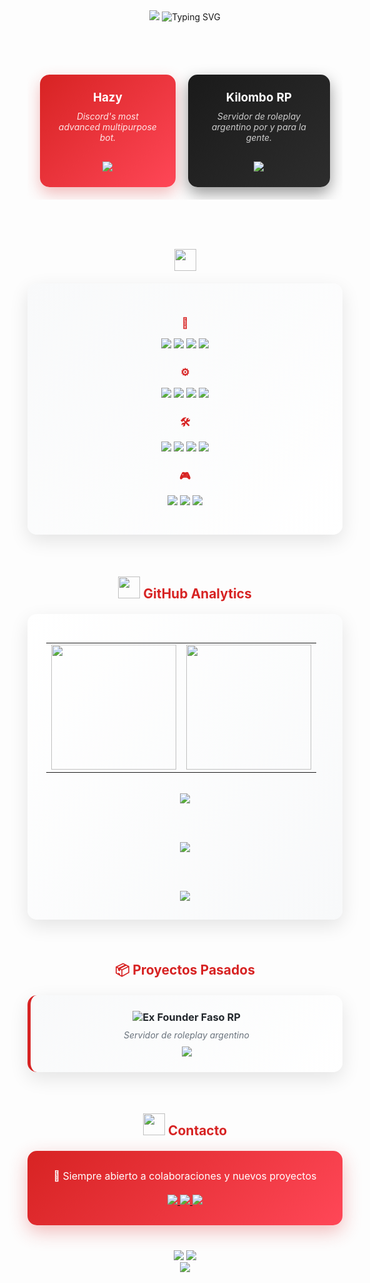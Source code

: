 <div align="center">

<img src="https://capsule-render.vercel.app/api?type=waving&color=gradient&customColorList=24&height=200&section=header&text=Adrian%20👋&fontSize=50&fontColor=FFFFFF&animation=fadeIn&fontAlignY=38&desc=Full-Stack%20Developer&descAlignY=55&descSize=18" />

<img src="https://readme-typing-svg.herokuapp.com?font=JetBrains+Mono&size=28&duration=3000&pause=1000&color=D72323&center=true&vCenter=true&width=600&height=60&lines=Hey+I'm+Adrian;Chicago%2C+USA;Full-Stack+Developer" alt="Typing SVG" />

<br><br>

<table align="center" border="0" cellpadding="20" cellspacing="0" style="border-collapse: separate; border-spacing: 20px;">
<tr align="center">
<td style="background: linear-gradient(135deg, #D72323 0%, #FF4757 100%); border-radius: 15px; padding: 25px; box-shadow: 0 10px 25px rgba(215, 35, 35, 0.3);">
<a href="https://hazybot.net" style="text-decoration:none; color: white;">
<h3 style="color: white; margin: 0 0 10px 0;">Hazy</h3>
</a>
<p style="color: #FFE5E5; margin: 10px 0; font-style: italic; font-size: 14px;">
Discord's most advanced multipurpose bot.
</p>
<br>
<a href="https://hazybot.net" target="_blank">
<img src="https://img.shields.io/badge/-HAZYBOT.NET-FFFFFF?style=for-the-badge&logo=discord&logoColor=D72323&labelColor=D72323">
</a>
</td>
<td style="background: linear-gradient(135deg, #1a1a1a 0%, #2d2d2d 100%); border-radius: 15px; padding: 25px; box-shadow: 0 10px 25px rgba(0,0,0,0.4);">
<a href="https://kilomborp.net" style="text-decoration:none; color: white;">
<h3 style="color: white; margin: 0 0 10px 0;">Kilombo RP</h3>
</a>
<p style="color: #CCCCCC; margin: 10px 0; font-style: italic; font-size: 14px;">
Servidor de roleplay argentino por y para la gente.
</p>
<br>
<a href="https://kilomborp.net" target="_blank">
<img src="https://img.shields.io/badge/-KILOMBORP.NET-FFFFFF?style=for-the-badge&logo=gamepad&logoColor=000000&labelColor=FFFFFF">
</a>
</td>
</tr>
</table>

<br><br>

<h2>
<img src="https://media.giphy.com/media/iY8CRBdQXODJSCERIr/giphy.gif" width="35">
</h2>

<div align="center" style="background: linear-gradient(135deg, #F8F9FA 0%, #FFFFFF 100%); padding: 30px; border-radius: 15px; margin: 20px 0; box-shadow: 0 10px 30px rgba(0,0,0,0.1);">

<h3 style="color: #D72323; margin-bottom: 15px;">🎨</h3>
<p>
<img src="https://img.shields.io/badge/JavaScript-F7DF1E?style=for-the-badge&logo=javascript&logoColor=black" />
<img src="https://img.shields.io/badge/React-61DAFB?style=for-the-badge&logo=react&logoColor=black" />
<img src="https://img.shields.io/badge/HTML5-E34F26?style=for-the-badge&logo=html5&logoColor=white" />
<img src="https://img.shields.io/badge/CSS3-1572B6?style=for-the-badge&logo=css3&logoColor=white" />
</p>

<h3 style="color: #D72323; margin: 25px 0 15px;">⚙️</h3>
<p>
<img src="https://img.shields.io/badge/Node.js-339933?style=for-the-badge&logo=nodedotjs&logoColor=white" />
<img src="https://img.shields.io/badge/Python-3776AB?style=for-the-badge&logo=python&logoColor=white" />
<img src="https://img.shields.io/badge/C++-00599C?style=for-the-badge&logo=cplusplus&logoColor=white" />
<img src="https://img.shields.io/badge/Lua-2C2D72?style=for-the-badge&logo=lua&logoColor=white" />
</p>

<h3 style="color: #D72323; margin: 25px 0 15px;">🛠️</h3>
<p>
<img src="https://img.shields.io/badge/MongoDB-47A248?style=for-the-badge&logo=mongodb&logoColor=white" />
<img src="https://img.shields.io/badge/MySQL-4479A1?style=for-the-badge&logo=mysql&logoColor=white" />
<img src="https://img.shields.io/badge/Git-F05032?style=for-the-badge&logo=git&logoColor=white" />
<img src="https://img.shields.io/badge/Docker-2496ED?style=for-the-badge&logo=docker&logoColor=white" />
</p>

<h3 style="color: #D72323; margin: 25px 0 15px;">🎮</h3>
<p>
<img src="https://img.shields.io/badge/FiveM-F40552?style=for-the-badge&logo=fivem&logoColor=white" />
<img src="https://img.shields.io/badge/Discord.js-5865F2?style=for-the-badge&logo=discord&logoColor=white" />
<img src="https://img.shields.io/badge/ESX-FF6B35?style=for-the-badge&logo=lua&logoColor=white" />
</p>

</div>

<br>

<h2>
<img src="https://media.giphy.com/media/W5eoZHPpUx9sapR0eu/giphy.gif" width="35">
<span style="color: #D72323;">GitHub Analytics</span>
</h2>

<div align="center" style="background: linear-gradient(135deg, #FFFFFF 0%, #F8F9FA 100%); padding: 30px; border-radius: 15px; margin: 20px 0; box-shadow: 0 10px 30px rgba(0,0,0,0.1);">

<table align="center" cellspacing="20" cellpadding="0">
<tr>
<td align="center">
<img src="https://github-readme-stats.vercel.app/api?username=4drixn&show_icons=true&hide_border=true&bg_color=FEFEFE&title_color=D72323&icon_color=D72323&text_color=24292E&count_private=true&border_radius=15" height="200" />
</td>
<td align="center">
<img src="https://github-readme-stats.vercel.app/api/top-langs/?username=4drixn&layout=compact&hide_border=true&bg_color=FEFEFE&title_color=D72323&text_color=24292E&border_radius=15" height="200" />
</td>
</tr>
</table>

<br>

<img src="https://github-readme-streak-stats.herokuapp.com/?user=4drixn&hide_border=true&background=FEFEFE&stroke=D72323&ring=D72323&fire=D72323&currStreakLabel=24292E&sideLabels=24292E&dates=24292E&sideNums=D72323&currStreakNum=D72323&border_radius=15" />

<br><br>

<img src="https://github-readme-activity-graph.vercel.app/graph?username=4drixn&bg_color=FEFEFE&color=24292E&line=D72323&point=D72323&area=true&hide_border=true&radius=15" />

<br><br>

<div style="display: flex; flex-wrap: wrap; justify-content: center; gap: 10px;">
<img src="https://github-profile-trophy.vercel.app/?username=4drixn&theme=flat&no-frame=true&no-bg=true&margin-w=4&row=1&column=8&bg_color=FEFEFE&title_color=D72323&text_color=24292E" />
</div>

</div>

<br>

<h2>
<span style="color: #D72323;">📦 Proyectos Pasados</span>
</h2>

<div align="center" style="background: linear-gradient(135deg, #F8F9FA 0%, #FFFFFF 100%); padding: 25px; border-radius: 15px; margin: 20px 0; box-shadow: 0 10px 30px rgba(0,0,0,0.1); border-left: 5px solid #D72323;">

<h3 style="color: #24292E; margin: 0 0 10px 0;">
<img src="https://img.shields.io/badge/Ex_Founder-D72323?style=flat-square&logoColor=white" alt="Ex Founder" />
Faso RP
</h3>
<p style="color: #6A737D; margin: 10px 0; font-style: italic; font-size: 14px;">
Servidor de roleplay argentino
</p>
<a href="https://fasorp.com" target="_blank">
<img src="https://img.shields.io/badge/-FASORP.COM-6A737D?style=for-the-badge&logo=gamepad&logoColor=FFFFFF&labelColor=6A737D">
</a>

</div>

<br>

<h2>
<img src="https://media.giphy.com/media/LnQjpWaON8nhr21vNW/giphy.gif" width="35">
<span style="color: #D72323;">Contacto</span>
</h2>

<div align="center" style="background: linear-gradient(135deg, #D72323 0%, #FF4757 100%); padding: 30px; border-radius: 15px; margin: 20px 0; box-shadow: 0 10px 30px rgba(215, 35, 35, 0.3);">

<p style="color: white; margin: 0 0 20px 0; font-size: 16px;">
💬 Siempre abierto a colaboraciones y nuevos proyectos
</p>

<a href="https://hazybot.net" target="_blank">
<img src="https://img.shields.io/badge/🤖_Hazy Bot-FFFFFF?style=for-the-badge&logo=discord&logoColor=D72323&labelColor=FFFFFF" />
</a>
<a href="https://kilomborp.net" target="_blank">
<img src="https://img.shields.io/badge/🎮_Kilombo RP-FFFFFF?style=for-the-badge&logo=gamepad&logoColor=D72323&labelColor=FFFFFF" />
</a>
<a href="mailto:adrian@fasorp.com" target="_blank">
<img src="https://img.shields.io/badge/✉️_Email-FFFFFF?style=for-the-badge&logo=gmail&logoColor=D72323&labelColor=FFFFFF" />
</a>

</div>

<div align="center" style="margin-top: 40px;">
<img src="https://komarev.com/ghpvc/?username=4drixn&style=for-the-badge&color=D72323&label=Profile+Views" />
<img src="https://img.shields.io/github/followers/4drixn?style=for-the-badge&color=D72323&labelColor=24292E&logo=github" />
</div>

<img src="https://capsule-render.vercel.app/api?type=waving&color=gradient&customColorList=24&height=120&section=footer" />

</div>
